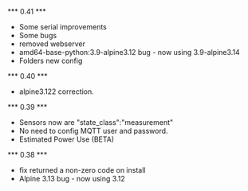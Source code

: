 *** 0.41 *** 
- Some serial improvements
- Some bugs
- removed webserver
- amd64-base-python:3.9-alpine3.12 bug - now using 3.9-alpine3.14
- Folders new config

*** 0.40 *** 
- alpine3.122 correction.
  
*** 0.39 *** 
- Sensors now are "state_class":"measurement"
- No need to config MQTT user and password.
- Estimated Power Use (BETA)

*** 0.38 *** 
- fix returned a non-zero code on install
- Alpine 3.13 bug - now using 3.12

